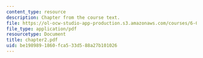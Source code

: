 ```yaml
---
content_type: resource
description: Chapter from the course text.
file: https://ol-ocw-studio-app-production.s3.amazonaws.com/courses/6-041-probabilistic-systems-analysis-and-applied-probability-spring-2006/be1989891860fca533d588a27b101026_chapter2.pdf
file_type: application/pdf
resourcetype: Document
title: chapter2.pdf
uid: be198989-1860-fca5-33d5-88a27b101026
---
```

